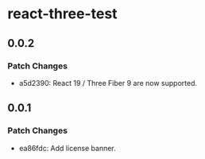 # react-three-test

## 0.0.2

### Patch Changes

- a5d2390: React 19 / Three Fiber 9 are now supported.

## 0.0.1

### Patch Changes

- ea86fdc: Add license banner.
